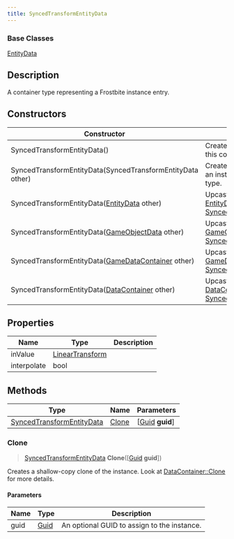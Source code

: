 ```yaml
---
title: SyncedTransformEntityData
---
```

### Base Classes

[EntityData](/vext/ref/fb/entitydata/)

## Description

A container type representing a Frostbite instance entry.

## Constructors

| Constructor                                                                          | Description                                                                                                                               |
| ------------------------------------------------------------------------------------ | ----------------------------------------------------------------------------------------------------------------------------------------- |
| SyncedTransformEntityData()                                                          | Create a new instance of this container type.                                                                                             |
| SyncedTransformEntityData(SyncedTransformEntityData other)                           | Create a reference copy of an instance of the same type.                                                                                  |
| SyncedTransformEntityData([EntityData](/vext/ref/fb/entitydata/) other)                            | Upcast an instance of type [EntityData](/vext/ref/fb/entitydata/) to [SyncedTransformEntityData](/vext/ref/fb/syncedtransformentitydata/).                            |
| SyncedTransformEntityData([GameObjectData](/vext/ref/fb/gameobjectdata/) other)                    | Upcast an instance of type [GameObjectData](/vext/ref/fb/gameobjectdata/) to [SyncedTransformEntityData](/vext/ref/fb/syncedtransformentitydata/).                    |
| SyncedTransformEntityData([GameDataContainer](/vext/ref/fb/gamedatacontainer/) other)              | Upcast an instance of type [GameDataContainer](/vext/ref/fb/gamedatacontainer/) to [SyncedTransformEntityData](/vext/ref/fb/syncedtransformentitydata/).              |
| SyncedTransformEntityData([DataContainer](/vext/ref/shared/class/datacontainer) other) | Upcast an instance of type [DataContainer](/vext/ref/shared/class/datacontainer) to [SyncedTransformEntityData](/vext/ref/fb/syncedtransformentitydata/). |

## Properties

| Name        | Type                                                    | Description |
| ----------- | ------------------------------------------------------- | ----------- |
| inValue     | [LinearTransform](/vext/ref/shared/class/lineartransform) |             |
| interpolate | bool                                                    |             |

## Methods

| Type                                                   | Name            | Parameters                                     |
| ------------------------------------------------------ | --------------- | ---------------------------------------------- |
| [SyncedTransformEntityData](/vext/ref/fb/syncedtransformentitydata/) | [Clone](#clone) | \[[Guid](/vext/ref/shared/class/guid) **guid**\] |

### Clone

> [SyncedTransformEntityData](/vext/ref/fb/syncedtransformentitydata/) **Clone**(\[[Guid](/vext/ref/shared/class/guid) **guid**\])

Creates a shallow-copy clone of the instance. Look at [DataContainer::Clone](/vext/ref/shared/class/datacontainer#clone) for more details.

#### Parameters

| Name | Type         | Description                                 |
| ---- | ------------ | ------------------------------------------- |
| guid | [Guid](/vext/ref/shared/class/guid/) | An optional GUID to assign to the instance. |
